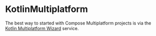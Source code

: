# KotlinMultiplatform
The best way to started with Compose Multiplatform projects is via the [Kotlin Multiplatform Wizard](https://kmp.jetbrains.com/) service.





